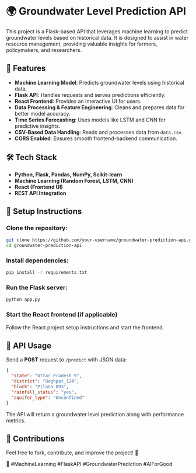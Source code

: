 # 🌍 Groundwater Level Prediction API

This project is a Flask-based API that leverages machine learning to predict groundwater levels based on historical data. It is designed to assist in water resource management, providing valuable insights for farmers, policymakers, and researchers.

## 🚀 Features
- **Machine Learning Model**: Predicts groundwater levels using historical data.
- **Flask API**: Handles requests and serves predictions efficiently.
- **React Frontend**: Provides an interactive UI for users.
- **Data Processing & Feature Engineering**: Cleans and prepares data for better model accuracy.
- **Time Series Forecasting**: Uses models like LSTM and CNN for predictive insights.
- **CSV-Based Data Handling**: Reads and processes data from `data.csv`.
- **CORS Enabled**: Ensures smooth frontend-backend communication.

## 🛠️ Tech Stack
- **Python, Flask, Pandas, NumPy, Scikit-learn**
- **Machine Learning (Random Forest, LSTM, CNN)**
- **React (Frontend UI)**
- **REST API Integration**

## 🔧 Setup Instructions

### Clone the repository:
```sh
git clone https://github.com/your-username/groundwater-prediction-api.git
cd groundwater-prediction-api
```

### Install dependencies:
```sh
pip install -r requirements.txt
```

### Run the Flask server:
```sh
python app.py
```

### Start the React frontend (if applicable)
Follow the React project setup instructions and start the frontend.

## 📌 API Usage

Send a **POST** request to `/predict` with JSON data:

```json
{
  "state": "Uttar Pradesh_9",
  "district": "Baghpat_124",
  "block": "Pilana_893",
  "rainfall_status": "yes",
  "aquifer_type": "Unconfined"
}
```

The API will return a groundwater level prediction along with performance metrics.

## 📢 Contributions
Feel free to fork, contribute, and improve the project! 🚀

🔗 #MachineLearning #FlaskAPI #GroundwaterPrediction #AIForGood
